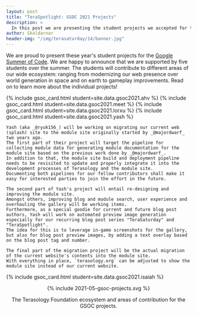 ```yaml
---
layout: post
title: "TeraSpotlight: GSOC 2021 Projects"
description: >
  In this post we are presenting the student projects we accepted for this year's edition of Google Summer of Code (GSOC).
author: Skaldarnar
header-img: "/img/terasaturday/14/banner.jpg"
---
```


We are proud to present these year's student projects for the [Google Summer of Code].
We are happy to announce that we are supported by five students over the summer.
The students will contribute to different areas of our wide ecosystem: ranging from modernizing our web presence over world generation in space and on earth to gameplay improvements.
Read on to learn more about the individual projects!

<div class="col s12 m12">
  {% include gsoc_card.html student=site.data.gsoc2021.ahv %}
  {% include gsoc_card.html student=site.data.gsoc2021.meet %}
  {% include gsoc_card.html student=site.data.gsoc2021.lorxu %}
  {% include gsoc_card.html student=site.data.gsoc2021.yash %}

    Yash (aka _@ryuk156_) will be working on migrating our current web (splash) site to the module site originally started by _@majordwarf_ two years ago.
    The first part of their project will target the pipeline for collecting module data for generating module documentation for the module site based on the previous work done by _@majordwarf_.
    In addition to that, the module site build and deployment pipeline needs to be revisited to update and properly integrate it into the development processes of Terasology and the module site.
    Documenting both pipelines for our fellow contributors shall make it easy for interested parties to join the effort in the future.

    The second part of Yash's project will entail re-designing and improving the module site.
    Amongst others, improving blog and module search, user experience and overhauling the gallery will be working items.
    Furthermore, as a special goodie for current and future blog post authors, Yash will work on automated preview image generation especially for our recurring blog post series "TeraSaturday" and "TeraSpotlight".
    The idea for this is to leverage in-game screenshots for the gallery, but also for blog post preview images, by adding a text overlay based on the blog post tag and number.

    The final part of the migration project will be the actual migration of the current website's contents into the module site.
    With everything in place, `terasology.org` can be adjusted to show the module site instead of our current website.

  {% include gsoc_card.html student=site.data.gsoc2021.isaiah %}
</div>


<div align="center">

  {% include 2021-05-gsoc-projects.svg %}

  <figcaption>The Terasology Foundation ecosystem and areas of contribution for the GSOC projects.</figcaption>
</div>

<!-- References -->
[Google Summer of Code]: https://summerofcode.withgoogle.com/